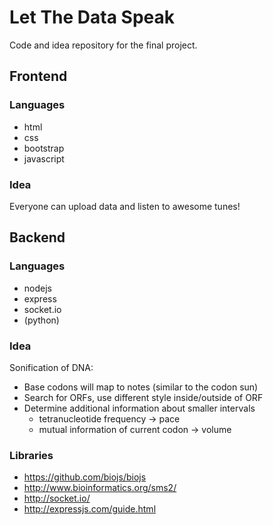 # Let The Data Speak

Code and idea repository for the final project.

## Frontend

### Languages

* html
* css
 * bootstrap
* javascript

### Idea

Everyone can upload data and listen to awesome tunes!

## Backend

### Languages

* nodejs
 * express
 * socket.io
* (python)

### Idea

Sonification of DNA:

* Base codons will map to notes (similar to the codon sun)
* Search for ORFs, use different style inside/outside of ORF
* Determine additional information about smaller intervals
  * tetranucleotide frequency -> pace
  * mutual information of current codon -> volume

### Libraries
* https://github.com/biojs/biojs
* http://www.bioinformatics.org/sms2/
* http://socket.io/
* http://expressjs.com/guide.html
